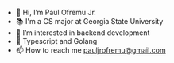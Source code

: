 - 👋 Hi, I’m Paul Ofremu Jr.
- 📚 I'm a CS major at Georgia State University
- 👀 I’m interested in backend development
- 🌱 Typescript and Golang
- 📫 How to reach me pauljrofremu@gmail.com
